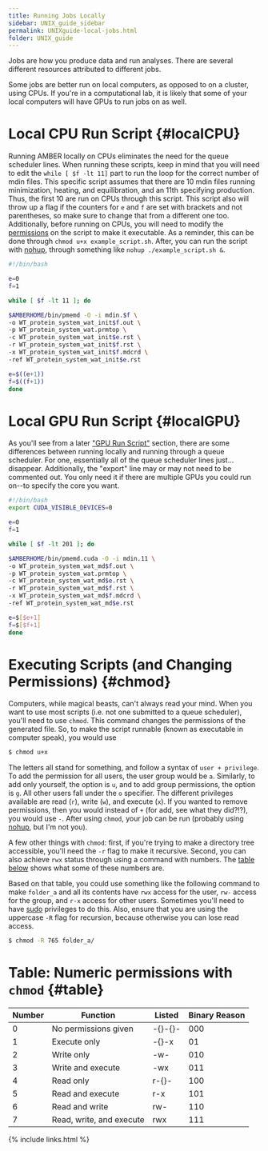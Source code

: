 ```yaml
---
title: Running Jobs Locally
sidebar: UNIX_guide_sidebar
permalink: UNIXguide-local-jobs.html
folder: UNIX_guide
---
```


<link rel="stylesheet" href="css/theme-blue.css">

Jobs are how you produce data and run analyses.
There are several different resources attributed to different jobs.

Some jobs are better run on local computers, as opposed to on a cluster, using
CPUs.
If you're in a computational lab, it is likely that some of your local
computers will have GPUs to run jobs on as well.

# Local CPU Run Script {#localCPU}

Running AMBER locally on CPUs eliminates the need for the queue scheduler lines.
When running these scripts, keep in mind that you will need to edit the
`while [ $f -lt 11]` part to run the loop for the correct number of mdin files.
This specific script assumes that there are 10 mdin files running minimization,
heating, and equilibration, and an 11th specifying production. Thus, the first
10 are run on CPUs through this script.
This script also will throw up a flag if the counters for `e` and `f` are set
with brackets and not parentheses, so make sure to change that from a different
one too.
Additionally, before running on CPUs, you will need to modify the
[permissions](UNIXguide-local-jobs.html#chmod) on the script to make it
executable.
As a reminder, this can be done through `chmod u+x example_script.sh`.
After, you can run the script with [nohup](UNIXguide-cntrl-z.html), through
something like `nohup ./example_script.sh &`.
```bash
#!/bin/bash

e=0
f=1

while [ $f -lt 11 ]; do

$AMBERHOME/bin/pmemd -O -i mdin.$f \
-o WT_protein_system_wat_init$f.out \
-p WT_protein_system_wat.prmtop \
-c WT_protein_system_wat_init$e.rst \
-r WT_protein_system_wat_init$f.rst \
-x WT_protein_system_wat_init$f.mdcrd \
-ref WT_protein_system_wat_init$e.rst

e=$((e+1))
f=$((f+1))
done
```

# Local GPU Run Script {#localGPU}

As you'll see from a later ["GPU Run Script"](UNIXguide-PBS.html#GPU) section,
there are some differences between running locally and running through a
queue scheduler.
For one, essentially all of the queue scheduler lines just... disappear.
Additionally, the "export" line may or may not need to be commented out.
You only need it if there are multiple GPUs you could run on--to specify the
core you want.
```bash
#!/bin/bash
export CUDA_VISIBLE_DEVICES=0

e=0
f=1

while [ $f -lt 201 ]; do

$AMBERHOME/bin/pmemd.cuda -O -i mdin.11 \
-o WT_protein_system_wat_md$f.out \
-p WT_protein_system_wat.prmtop \
-c WT_protein_system_wat_md$e.rst \
-r WT_protein_system_wat_md$f.rst \
-x WT_protein_system_wat_md$f.mdcrd \
-ref WT_protein_system_wat_md$e.rst

e=$[$e+1]
f=$[$f+1]
done
```

# Executing Scripts (and Changing Permissions) {#chmod}

Computers, while magical beasts, can't always read your mind.
When you want to use most scripts (i.e. not one submitted to a queue
    scheduler), you'll need to use `chmod`.
This command changes the permissions of the generated file.
So, to make the script runnable (known as executable in computer speak), you
would use
```bash
$ chmod u+x
```
The letters all stand for something, and follow a syntax of `user + privilege`.
To add the permission for all users, the user group would be `a`.
Similarly, to add only yourself, the option is `u`, and to add group
permissions, the option is `g`.
All other users fall under the `o` specifier.
The different privileges available are read (`r`), write (`w`), and execute
(`x`).
If you wanted to remove permissions, then you would instead of `+` (for add,
    see what they did?!?), you would use `-`.
After using `chmod`, your job can be run (probably using
    [nohup](UNIXguide-cntrl-z.html), but I'm not you).

A few other things with `chmod`: first, if you're trying to make a directory
tree accessible, you'll need the `-r` flag to make it recursive.
Second, you can also achieve `rwx` status through using a command with numbers.
The [table below](UNIXguide-local-jobs.html#table) shows what some of these
numbers are.

Based on that table, you could use something like the following command to make
`folder_a` and all its contents have `rwx` access for the user, `rw-` access
for the group, and `r-x` access for other users.
Sometimes you'll need to have [sudo](UNIXguide-sudo.html) privileges to do this.
Also, ensure that you are using the uppercase `-R` flag for recursion, because
otherwise you can lose read access.
```bash
$ chmod -R 765 folder_a/
```

# Table: Numeric permissions with `chmod` {#table}

| Number | Function                 | Listed  | Binary Reason |
|--------|--------------------------|---------|---------------|
| 0      | No permissions given     | -{}-{}- | 000           |
| 1      | Execute only             | -{}-x   | 01            |
| 2      | Write only               | -w-     | 010           |
| 3      | Write and execute        | -wx     | 011           |
| 4      | Read only                | r-{}-   | 100           |
| 5      | Read and execute         | r-x     | 101           |
| 6      | Read and write           | rw-     | 110           |
| 7      | Read, write, and execute | rwx     | 111           |


{% include links.html %}
